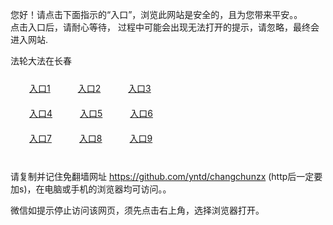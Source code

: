 您好！请点击下面指示的“入口”，浏览此网站是安全的，且为您带来平安。。 <br/>
点击入口后，请耐心等待， 过程中可能会出现无法打开的提示，请忽略，最终会进入网站. </br>

法轮大法在长春<br/>
<div style="padding:10px"><a style="margin:20px" target="_blank" href="https://diz5cx6daxosh.cloudfront.net/2Qpsp?iytolcc" id="ccLink1" rel="nofollow">入口1</a> <a target="_blank" style="margin:20px" href="https://d3jm2pnx3evezm.cloudfront.net/2Qpsp?wjxujv" id="ccLink2" rel="nofollow">入口2</a> <a style="margin:20px" target="_blank" href="https://d1bqbs3fj9adfh.cloudfront.net/2Qpsp?lajoklxt" id="ccLink3" rel="nofollow">入口3</a></div>

<div style="padding:10px" ><a style="margin:20px" target="_blank" href="https://diz5cx6daxosh.cloudfront.net/2Qpsp?iytolcc" id="ccLink4" rel="nofollow">入口4</a> <a style="margin:20px" href="https://d3jm2pnx3evezm.cloudfront.net/2Qpsp?wjxujv" target="_blank" id="ccLink5" rel="nofollow">入口5</a> <a style="margin:20px" href="https://d1bqbs3fj9adfh.cloudfront.net/2Qpsp?lajoklxt" target="_blank" id="ccLink6" rel="nofollow">入口6</a></div>

<div style="padding:10px"><a style="margin:20px" target="_blank" href="https://diz5cx6daxosh.cloudfront.net/2Qpsp?iytolcc" id="ccLink7" rel="nofollow">入口7</a> <a style="margin:20px" href="https://d3jm2pnx3evezm.cloudfront.net/2Qpsp?wjxujv" target="_blank" id="ccLink8" rel="nofollow">入口8</a> <a style="margin:20px" target="_blank" href="https://d1bqbs3fj9adfh.cloudfront.net/2Qpsp?lajoklxt" id="ccLink9" rel="nofollow">入口9</a></div>

<br/>



请复制并记住免翻墙网址 https://github.com/yntd/changchunzx (http后一定要加s)，在电脑或手机的浏览器均可访问。。<br/>

微信如提示停止访问该网页，须先点击右上角，选择浏览器打开。
